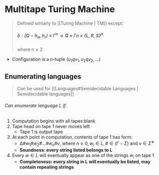 # Multitape Turing Machine

> Defined simiarly to [[Turing Machine | TM]] except:
> ##### $δ : (Q − {h_a, h_r}) × Γ ^ n → Q × Γ n × \{L, R, S\}^n$
> where $n \geq 2$

- Configuration is a n-tuple $(u_1qv_1, u_2qv_2, ...)$

## Enumerating languages
> Can be used for [[Languages#Semidecidable Languages | Semidecidable languages]]

###### Can enumerate language L if:
1. Computation begins with all tapes blank
2. Tape head on tape 1 never moves left
	- Tape 1 is output tape
3. At each point in computation, contents of tape 1 has form: 
	- $∆ \#w_1 \#w_2\# ... \#w_n\#v$, where $n ≥ 0, w_i ∈ L, \# ∈ (Γ − Σ)$ and $v ∈ Σ^∗$
	- **Soundness: every string listed belongs to L**
4. Every $w∈L$ will eventually appear as one of the strings $w_i$ on tape 1
	- **Completeness: every string in L will eventually be listed, may contain repeating strings**